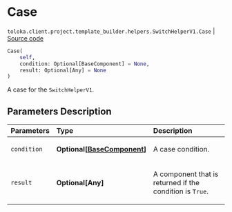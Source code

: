 # Case
`toloka.client.project.template_builder.helpers.SwitchHelperV1.Case` | [Source code](https://github.com/Toloka/toloka-kit/blob/v1.2.1/src/client/project/template_builder/helpers.py#L173)

```python
Case(
    self,
    condition: Optional[BaseComponent] = None,
    result: Optional[Any] = None
)
```

A case for the `SwitchHelperV1`.

## Parameters Description

| Parameters | Type | Description |
| :----------| :----| :-----------|
`condition`|**Optional\[[BaseComponent](toloka.client.project.template_builder.base.BaseComponent.md)\]**|<p>A case condition.</p>
`result`|**Optional\[Any\]**|<p>A component that is returned if the condition is `True`.</p>

